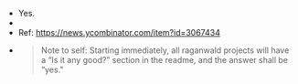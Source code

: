 - Yes.
-
- Ref: https://news.ycombinator.com/item?id=3067434
- > Note to self: Starting immediately, all raganwald projects will have a “Is it any good?” section in the readme, and the answer shall be “yes."